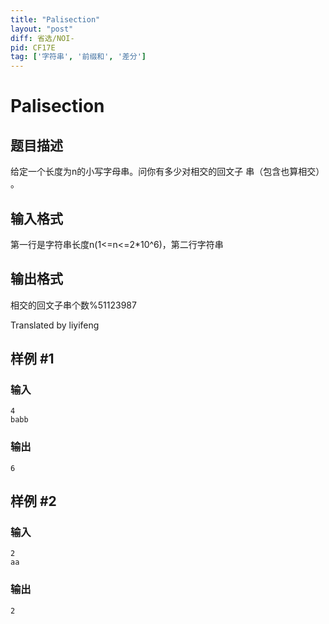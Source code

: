 ```yaml
---
title: "Palisection"
layout: "post"
diff: 省选/NOI-
pid: CF17E
tag: ['字符串', '前缀和', '差分']
---
```


# Palisection

## 题目描述

给定一个长度为n的小写字母串。问你有多少对相交的回文子 串（包含也算相交） 。

## 输入格式

第一行是字符串长度n(1<=n<=2*10^6)，第二行字符串

## 输出格式

相交的回文子串个数%51123987

Translated by liyifeng

## 样例 #1

### 输入

```
4
babb

```

### 输出

```
6

```

## 样例 #2

### 输入

```
2
aa

```

### 输出

```
2

```

